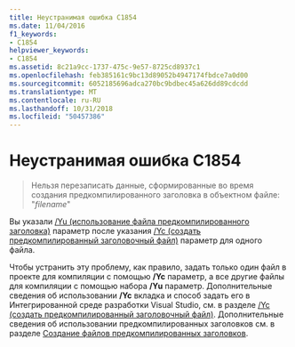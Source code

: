 ```yaml
---
title: Неустранимая ошибка C1854
ms.date: 11/04/2016
f1_keywords:
- C1854
helpviewer_keywords:
- C1854
ms.assetid: 8c21a9cc-1737-475c-9e57-8725cd8937c1
ms.openlocfilehash: feb385161c9bc13d89052b4947174fbdce7a0d00
ms.sourcegitcommit: 6052185696adca270bc9bdbec45a626dd89cdcdd
ms.translationtype: MT
ms.contentlocale: ru-RU
ms.lasthandoff: 10/31/2018
ms.locfileid: "50457386"
---
```

# <a name="fatal-error-c1854"></a>Неустранимая ошибка C1854

> Нельзя перезаписать данные, сформированные во время создания предкомпилированного заголовка в объектном файле: "*filename*"

Вы указали [/Yu (использование файла предкомпилированного заголовка)](../../build/reference/yu-use-precompiled-header-file.md) параметр после указания [/Yc (создать предкомпилированный заголовочный файл)](../../build/reference/yc-create-precompiled-header-file.md) параметр для одного файла.

Чтобы устранить эту проблему, как правило, задать только один файл в проекте для компиляции с помощью **/Yc** параметр, а все другие файлы для компиляции с помощью набора **/Yu** параметр. Дополнительные сведения об использовании **/Yc** вкладка и способ задать его в Интегрированной среде разработки Visual Studio, см. в разделе [/Yc (создать предкомпилированный заголовочный файл)](../../build/reference/yc-create-precompiled-header-file.md). Дополнительные сведения об использовании предкомпилированных заголовков см. в разделе [Создание файлов предкомпилированных заголовков](../../build/reference/creating-precompiled-header-files.md).
